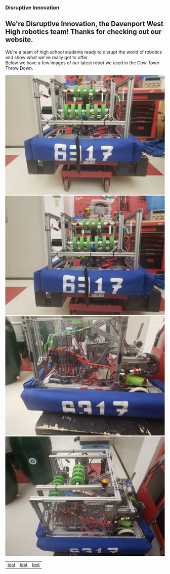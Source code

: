 ### Disruptive Innovation
## We're Disruptive Innovation, the Davenport West High robotics team! Thanks for checking out our website.
We're a team of high school students ready to disrupt the world of robotics and show what we've really got to offer.  
Below we have a few images of our latest robot we used in the Cow Town Throw Down.  
  
![Robot_1](docs/assets/20211118_163245.jpg)
![Robot_2](docs/assets/20211118_163247.jpg)
![Robot_3](docs/assets/20211118_163237.jpg)
![Robot_4](docs/assets/20211118_163230.jpg)

<table>
<tr>
<td>
<a href="#">test</a>
</td>
<td>
<a href="#">test</a>
</td>
<td>
<a href="#">test</a>
</td>
</tr>
</table>